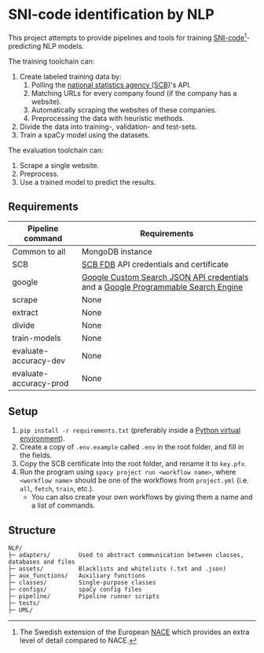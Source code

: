 # SNI-code identification by NLP
This project attempts to provide pipelines and tools for training [SNI-code](https://www.scb.se/dokumentation/klassifikationer-och-standarder/standard-for-svensk-naringsgrensindelning-sni/)[^1]-predicting NLP models. 

The training toolchain can:
1. Create labeled training data by:
   1. Polling the [national statistics agency (SCB)](https://en.wikipedia.org/wiki/Statistics_Sweden)'s API.
   2. Matching URLs for every company found (if the company has a website).
   3. Automatically scraping the websites of these companies.
   4. Preprocessing the data with heuristic methods.
2. Divide the data into training-, validation- and test-sets.
3. Train a spaCy model using the datasets.

The evaluation toolchain can:
1. Scrape a single website.
2. Preprocess.
3. Use a trained model to predict the results. 

[^1]: The Swedish extension of the European [NACE](https://ec.europa.eu/eurostat/web/nace) which provides an extra level of detail compared to NACE.
## Requirements
|Pipeline command|Requirements|
|--|--|
|Common to all|MongoDB instance|
|SCB|[SCB FDB](https://www.scb.se/vara-tjanster/bestall-data-och-statistik/register/foretagsregister-och-foretagsundersokningar/foretagsdatabasen-fdb/) API credentials and certificate|
|google|[Google Custom Search JSON API credentials](https://developers.google.com/custom-search/v1/overview) and a [Google Programmable Search Engine](https://programmablesearchengine.google.com)|
|scrape|None|
|extract|None|
|divide|None|
|train-models|None|
|evaluate-accuracy-dev|None|
|evaluate-accuracy-prod|None|
## Setup
1. `pip install -r requirements.txt` (preferably inside a [Python virtual environment](https://docs.python.org/3/library/venv.html)).
2. Create a copy of `.env.example` called `.env` in the root folder, and fill in the fields.
3. Copy the SCB certificate into the root folder, and rename it to `key.pfx`.
4. Run the program using `spacy project run <workflow name>`, where `<workflow name>` should be one of the workflows from `project.yml` (i.e. `all`, `fetch`, `train`, etc.).
   - You can also create your own workflows by giving them a name and a list of commands. 
## Structure
```
NLP/
├─ adapters/        Used to abstract communication between classes, databases and files
├─ assets/          Blacklists and whitelists (.txt and .json)
├─ aux_functions/   Auxiliary functions
├─ classes/         Single-purpose classes
├─ configs/         spaCy config files
├─ pipeline/        Pipeline runner scripts
├─ tests/           
├─ UML/             
```